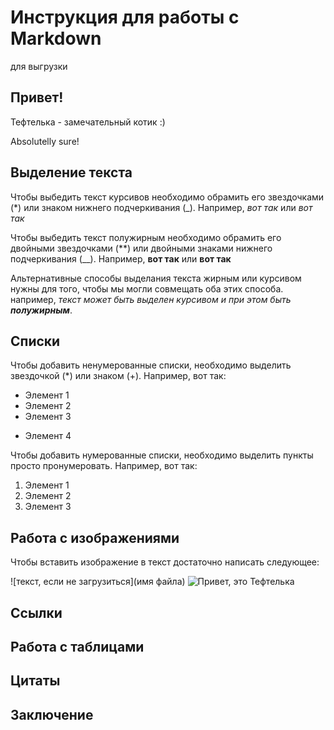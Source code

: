 # Инструкция для работы с Markdown

для выгрузки

## Привет!

Тефтелька - замечательный котик :)

Absolutelly sure!

## Выделение текста
Чтобы выбедить текст курсивов необходимо обрамить его звездочками (*) или знаком нижнего подчеркивания (_). Например, *вот так* или _вот так_

Чтобы выбедить текст полужирным необходимо обрамить его двойными звездочками (**) или двойными знаками нижнего подчеркивания (__). Например, **вот так** или __вот так__

Альтернативные способы выделания текста жирным или курсивом нужны для того, чтобы мы могли совмещать оба этих способа. например, _текст может быть выделен курсивом и при  этом быть **полужирным**_.

## Списки

Чтобы добавить ненумерованные списки, необходимо выделить звездочкой (*) или знаком (+). Например, вот так:
* Элемент 1
* Элемент 2
* Элемент 3
+ Элемент 4

Чтобы добавить нумерованные списки, необходимо выделить пункты просто пронумеровать. Например, вот так:
1. Элемент 1
2. Элемент 2
3. Элемент 3


## Работа с изображениями

Чтобы вставить изображение в текст достаточно написать следующее:

![текст, если не загрузиться](имя файла)
![Привет, это Тефтелька](2137.jpg)


## Ссылки

## Работа с таблицами

## Цитаты

## Заключение

